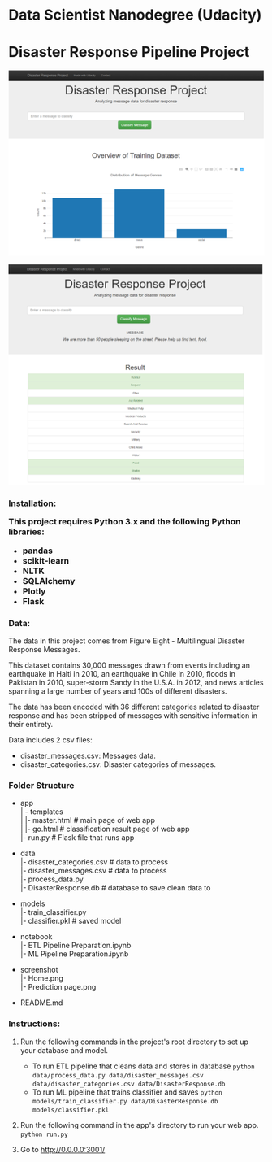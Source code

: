 <h1>Data Scientist Nanodegree (Udacity)</h1>
<h1>Disaster Response Pipeline Project</h1>

<p><img src="screenshot/Home.png" alt="Home"></p>
<p><img src="screenshot/Prediction page.png"></p>

<h3>Installation:</h3, alt="Prediction page">
<p>This project requires Python 3.x and the following Python libraries:</p>
<ul>
    <li>pandas</li>
    <li>scikit-learn</li>
    <li>NLTK</li>
    <li>SQLAlchemy</li>
    <li>Plotly</li>
    <li>Flask</li>
</ul>

<h3>Data:</h3
<p>The data in this project comes from Figure Eight - Multilingual Disaster Response Messages.</p>

<p>This dataset contains 30,000 messages drawn from events including an earthquake in Haiti in 2010, an earthquake in Chile in 2010, floods in Pakistan in 2010, super-storm Sandy in the U.S.A. in 2012, and news articles spanning a large number of years and 100s of different disasters.<p>

<p>The data has been encoded with 36 different categories related to disaster response and has been stripped of messages with sensitive information in their entirety.<p>

<p>Data includes 2 csv files:</p>
<ul>
    <li>disaster_messages.csv: Messages data.</li>
    <li>disaster_categories.csv: Disaster categories of messages.</li>
</ul>

### Folder Structure

- app  
| - templates   
| |- master.html  # main page of web app  
| |- go.html  # classification result page of web app  
|- run.py  # Flask file that runs app  
  
- data  
|- disaster_categories.csv  # data to process  
|- disaster_messages.csv  # data to process  
|- process_data.py  
|- DisasterResponse.db   # database to save clean data to  
  
- models  
|- train_classifier.py  
|- classifier.pkl  # saved model  
  
- notebook  
|- ETL Pipeline Preparation.ipynb  
|- ML Pipeline Preparation.ipynb  
  
- screenshot  
|- Home.png  
|- Prediction page.png  
  
- README.md  


### Instructions:
1. Run the following commands in the project's root directory to set up your database and model.

    - To run ETL pipeline that cleans data and stores in database
        `python data/process_data.py data/disaster_messages.csv data/disaster_categories.csv data/DisasterResponse.db`
    - To run ML pipeline that trains classifier and saves
        `python models/train_classifier.py data/DisasterResponse.db models/classifier.pkl`

2. Run the following command in the app's directory to run your web app.
    `python run.py`

3. Go to http://0.0.0.0:3001/
